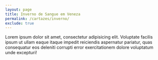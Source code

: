 ```yaml
---
layout: page
title: Inverno de Sangue em Veneza
permalink: /cartazes/inverno/
exclude: true
---
```


<div class="single-art">
  <div class="legend">
    Lorem ipsum dolor sit amet, consectetur adipisicing elit. Voluptate facilis ipsum ut ullam eaque itaque impedit reiciendis aspernatur pariatur, quas consequatur eos deleniti corrupti error exercitationem dolore voluptatum unde excepturi!
  </div>

  <div class="image">
    <img src="/assets/images/cartazes/Inverno de sangue em veneza.jpg" alt="">
  </div>
</div>